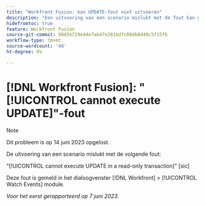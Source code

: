 ```yaml
---
title: "Workfront Fusion: kan UPDATE-fout niet uitvoeren"
description: "Een uitvoering van een scenario mislukt met de fout kan geen UPDATE uitvoeren in een alleen-lezen transactie."
hidefromtoc: true
feature: Workfront Fusion
source-git-commit: 98d56729e44e7ab47e201bdfc00db8d40c5f15f6
workflow-type: tm+mt
source-wordcount: '48'
ht-degree: 0%

---
```



# [!DNL Workfront Fusion]: &quot;[!UICONTROL cannot execute UPDATE]&quot;-fout

>[!NOTE]
>
>Dit probleem is op 14 juni 2023 opgelost.

De uitvoering van een scenario mislukt met de volgende fout:

&quot;[!UICONTROL cannot execute UPDATE in a read-only transaction]&quot; [sic]

Deze fout is gemeld in het dialoogvenster [!DNL Workfront] > [!UICONTROL Watch Events] module.

_Voor het eerst gerapporteerd op 7 juni 2023._

